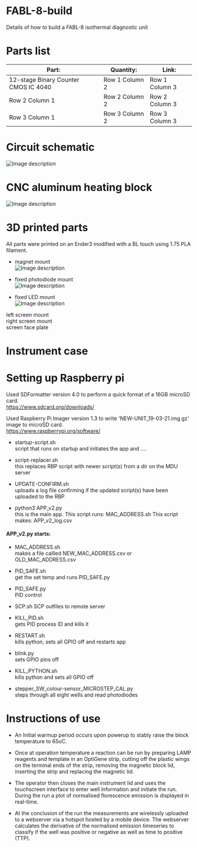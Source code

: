 # FABL-8-build  
Details of how to build a FABL-8 isothermal diagnostic unit  

# Parts list
| Part: | Quantity: | Link: |
| --------------- | --------------- | --------------- |
| 12-stage Binary Counter CMOS IC 4040 | Row 1 Column 2 | Row 1 Column 3 |
| Row 2 Column 1 | Row 2 Column 2 | Row 2 Column 3 |
| Row 3 Column 1 | Row 3 Column 2 | Row 3 Column 3 |


# Circuit schematic
![Image description](https://github.com/abuultjens/FABL-8-build/blob/main/FABL-8_schematic.png)

# CNC aluminum heating block

![Image description](https://github.com/abuultjens/FABL-8-build/blob/main/Simple_block_with_threaded_holes.png)

# 3D printed parts
All parts were printed on an Ender3 modified with a BL touch using 1.75 PLA filament.  
* magnet mount  
![Image description](https://github.com/abuultjens/FABL-8-build/blob/main/Magnet_mount.png)

* fixed photodiode mount  
![Image description](https://github.com/abuultjens/FABL-8-build/blob/main/Fixed_photodiode_mount.png)  

* fixed LED mount  
![Image description](https://github.com/abuultjens/FABL-8-build/blob/main/Fixed_8-LED_mount.png)  

left screen mount  
right screen mount  
screen face plate  

# Instrument case



# Setting up Raspberry pi  
Used SDFormatter version 4.0 to perform a quick format of a 16GB microSD card.  
https://www.sdcard.org/downloads/  
  
Used Raspberry Pi Imager version 1.3 to write 'NEW-UNIT_19-03-21.img.gz' image to microSD card.  
https://www.raspberrypi.org/software/  
   
* startup-script.sh  
script that runs on startup and initiates the app and ....

* script-replacer.sh  
this replaces RBP script with newer script(s) from a dir on the MDU server  

* UPDATE-CONFIRM.sh  
uploads a log file confirming if the updated script(s) have been uploaded to the RBP  

* python3 APP_v2.py  
this is the main app. This script runs:
MAC_ADDRESS.sh 
This script makes:
APP_v2_log.csv 

#### APP_v2.py starts:  

* MAC_ADDRESS.sh  
makes a file callled NEW_MAC_ADDRESS.csv or OLD_MAC_ADDRESS.csv  

* PID_SAFE.sh  
get the set temp and runs PID_SAFE.py  

* PID_SAFE.py  
PID control 

* SCP.sh
SCP outfiles to remote server  
  
* KILL_PID.sh  
gets PID process ID and kills it  

* RESTART.sh  
kills python, sets all GPIO off and restarts app  

* blink.py  
sets GPIO pins off  

* KILL_PYTHON.sh  
kills python and sets all GPIO off  

* stepper_SW_colour-sensor_MICROSTEP_CAL.py  
steps through all eight wells and read photodiodes  



# Instructions of use  

* An Initial warmup period occurs upon powerup to stably raise the block temperature to 65oC. 

* Once at operation temperature a reaction can be run by preparing LAMP reagents and template in an OptiGene strip, cutting off the plastic wings on the terminal ends of the strip, removing the magnetic block lid, inserting the strip and replacing the magnetic lid. 

* The operator then closes the main instrument lid and uses the touchscreen interface to enter well information and initiate the run. During the run a plot of normalised florescence emission is displayed in real-time. 

* At the conclusion of the run the measurements are wirelessly uploaded to a webserver via a hotspot hosted by a mobile device. The webserver calculates the derivative of the normalised emission timeseries to classify if the well was positive or negative as well as time to positive (TTP).




